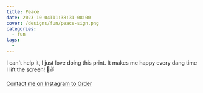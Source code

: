```yaml
---
title: Peace
date: 2023-10-04T11:38:31-08:00
cover: /designs/fun/peace-sign.png
categories:
  - fun
tags:
  - 
---
```


I can't help it, I just love doing this print.
It makes me happy every dang time I lift the screen!
💋✌️

<!--more-->


[Contact me on Instagram to Order](https://www.instagram.com/p/CyAPgC-LiH0/)
